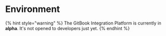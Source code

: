 # Environment

{% hint style="warning" %}
The GitBook Integration Platform is currently in **alpha**. It's not opened to developers just yet.
{% endhint %}